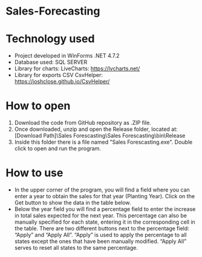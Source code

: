 # Sales-Forecasting

# Technology used
- Project developed in WinForms .NET 4.7.2
- Database used: SQL SERVER
- Library for charts: LiveCharts: https://lvcharts.net/
- Library for exports CSV CsvHelper: https://joshclose.github.io/CsvHelper/

# How to open
1. Download the code from GitHub repository as .ZIP file.
2. Once downloaded, unzip and open the Release folder, located at: [Download Path]\Sales Forescasting\Sales Forescasting\bin\Release
3. Inside this folder there is a file named "Sales Forescasting.exe". Double click to open and run the program.

# How to use
- In the upper corner of the program, you will find a field where you can enter a year to obtain the sales for that year (Planting Year). Click on the Get button to show the data in the table below.
- Below the year field you will find a percentage field to enter the increase in total sales expected for the next year. This percentage can also be manually specified for each state, entering it in the corresponding cell in the table. There are two different buttons next to the percentage field: “Apply” and “Apply All”. “Apply” is used to apply the percentage to all states except the ones that have been manually modified. “Apply All” serves to reset all states to the same percentage.

